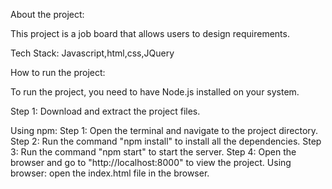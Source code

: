 About the project:

This project is a job board that allows users to design requirements.

Tech Stack:
    Javascript,html,css,JQuery

How to run the project:

To run the project, you need to have Node.js installed on your system.

Step 1: Download and extract the project files.

Using npm:
    Step 1: Open the terminal and navigate to the project directory.
    Step 2: Run the command "npm install" to install all the dependencies.
    Step 3: Run the command "npm start" to start the server.
    Step 4: Open the browser and go to "http://localhost:8000" to view the project.
Using browser:
    open the index.html file in the browser.